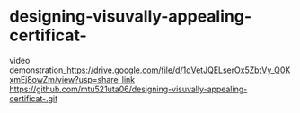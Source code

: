# designing-visuvally-appealing-certificat-
video demonstration_https://drive.google.com/file/d/1dVetJQELserOx5ZbtVy_Q0KxmEj8owZm/view?usp=share_link
https://github.com/mtu521uta06/designing-visuvally-appealing-certificat-.git
